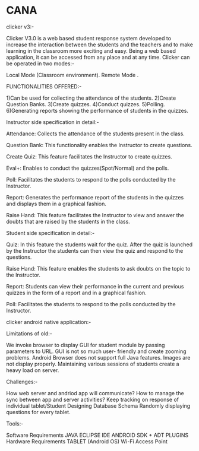 CANA
====


clicker v3:-


Clicker V3.0 is a web based student response system developed to increase the interaction
between the students and the teachers and to make learning in the classroom more exciting and easy.
Being a web based application, it can be accessed from any place and at any time.
Clicker can be operated in two modes:-

Local Mode (Classroom environment).
Remote Mode .




FUNCTIONALITIES OFFERED:-


1)Can be used for collecting the attendance of the students.
2)Create Question Banks.
3)Create quizzes. 
4)Conduct quizzes.
5)Polling.
6)Generating reports showing the performance of students in the quizzes.




Instructor side specification in detail:-


Attendance: Collects the attendance of the students present in the class.

Question Bank: This functionality enables the Instructor to create questions.

Create Quiz: This feature facilitates the Instructor to create quizzes.

Eval+: Enables to conduct the quizzes(Spot/Normal) and the polls.

Poll: Facilitates the students to respond to the polls conducted by the Instructor.

Report: Generates the performance report of the students in the quizzes and displays them in a graphical fashion.

Raise Hand: This feature facilitates the Instructor to view and answer the doubts that are raised by the students in the class.





Student side specification in detail:-



Quiz: In this feature the students wait for the quiz. After the quiz is launched by the Instructor the students can then view the quiz and respond to the questions.

Raise Hand: This feature enables the students to ask doubts on the topic to the Instructor.

Report: Students can view their performance in the current and previous quizzes in the form of a report and in a graphical fashion.

Poll: Facilitates the students to respond to the polls conducted by the Instructor.



clicker android native application:-


Limitations of old:-


We invoke browser to display GUI for student
    module by passing parameters to URL.
GUI is not so much user- friendly and create
    zooming problems.
Android Browser does not support full Java features.
Images are not  display properly.
Maintaining various sessions of students create
    a heavy load on server.


Challenges:-


How web server and andriod app will communicate?
How to manage the sync between app and server activities?
Keep tracking on response of individual tablet/Student
Designing Database Schema
Randomly displaying questions for every tablet.


Tools:-


Software Requirements
JAVA 
ECLIPSE IDE
ANDROID SDK + ADT PLUGINS
Hardware Requirements
TABLET (Android OS)
Wi-Fi Access Point



